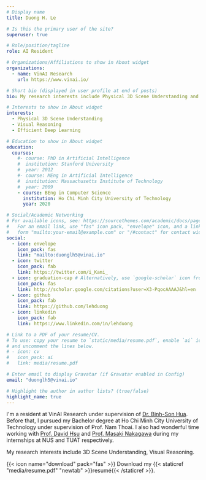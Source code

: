 ```yaml
---
# Display name
title: Duong H. Le

# Is this the primary user of the site?
superuser: true

# Role/position/tagline
role: AI Resident

# Organizations/Affiliations to show in About widget
organizations:
  - name: VinAI Research
    url: https://www.vinai.io/

# Short bio (displayed in user profile at end of posts)
bio: My research interests include Physical 3D Scene Understanding and Reasoning.

# Interests to show in About widget
interests:
  - Physical 3D Scene Understanding
  - Visual Reasoning
  - Efficient Deep Learning

# Education to show in About widget
education:
  courses:
    #- course: PhD in Artificial Intelligence
    #  institution: Stanford University
    #  year: 2012
    #- course: MEng in Artificial Intelligence
    #  institution: Massachusetts Institute of Technology
    #  year: 2009
    - course: BEng in Computer Science
      institution: Ho Chi Minh City University of Technology
      year: 2020

# Social/Academic Networking
# For available icons, see: https://sourcethemes.com/academic/docs/page-builder/#icons
#   For an email link, use "fas" icon pack, "envelope" icon, and a link in the
#   form "mailto:your-email@example.com" or "/#contact" for contact widget.
social:
  - icon: envelope
    icon_pack: fas
    link: "mailto:duonglh5@vinai.io"
  - icon: twitter
    icon_pack: fab
    link: https://twitter.com/i_Kami_
  - icon: graduation-cap # Alternatively, use `google-scholar` icon from `ai` icon pack
    icon_pack: fas
    link: http://scholar.google.com/citations?user=X3-PqocAAAAJ&hl=en
  - icon: github
    icon_pack: fab
    link: https://github.com/lehduong
  - icon: linkedin
    icon_pack: fab
    link: https://www.linkedin.com/in/lehduong

# Link to a PDF of your resume/CV.
# To use: copy your resume to `static/media/resume.pdf`, enable `ai` icons in `params.toml`,
# and uncomment the lines below.
# - icon: cv
#   icon_pack: ai
#   link: media/resume.pdf

# Enter email to display Gravatar (if Gravatar enabled in Config)
email: "duonglh5@vinai.io"

# Highlight the author in author lists? (true/false)
highlight_name: true
---
```


I'm a resident at VinAI Research under supervision of [Dr. Binh-Son Hua](https://sonhua.github.io/). Before that, I pursued my Bachelor degree at Ho Chi Minh City University of Technology under supervision of Prof. Nam Thoai. I also had wonderful time working with [Prof. David Hsu](https://www.comp.nus.edu.sg/~dyhsu/) and
[Prof. Masaki Nakagawa](http://web.tuat.ac.jp/~nakagawa/en/nakagawa.html) during my internships at NUS and TUAT respectively.

My research interests include 3D Scene Understanding, Visual Reasoning.

{{< icon name="download" pack="fas" >}} Download my {{< staticref "media/resume.pdf" "newtab" >}}resumé{{< /staticref >}}.
